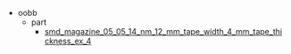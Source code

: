 * oobb
  * part
    * [smd_magazine_05_05_14_nm_12_mm_tape_width_4_mm_tape_thickness_ex_4](oobb/part/smd_magazine_05_05_14_nm_12_mm_tape_width_4_mm_tape_thickness_ex_4)
